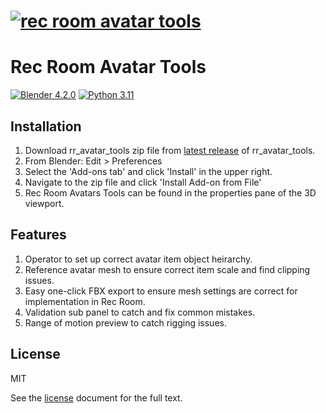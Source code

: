 # [![rec room avatar tools](https://raw.githubusercontent.com/RecRoomGame/rr_avatar_tools/master/.media/cover.png?sanitize=true)](https://github.com/RecRoomGame/rr_avatar_tools)

# Rec Room Avatar Tools

[![Blender 4.2.0](https://img.shields.io/badge/blender-4.2_LTS-%23f4792b.svg)](https://www.blender.org/download/lts/4-2/) [![Python 3.11](https://img.shields.io/badge/python-3.11-blue.svg)](https://www.python.org/)

## Installation
1. Download rr_avatar_tools zip file from [latest release](https://github.com/RecRoomGame/rr_avatar_tools/releases/latest) of rr_avatar_tools.
2. From Blender: Edit > Preferences
3. Select the 'Add-ons tab' and click 'Install' in the upper right.
4. Navigate to the zip file and click 'Install Add-on from File'
5. Rec Room Avatars Tools can be found in the properties pane of the 3D viewport.

## Features
1. Operator to set up correct avatar item object heirarchy.
2. Reference avatar mesh to ensure correct item scale and find clipping issues.
3. Easy one-click FBX export to ensure mesh settings are correct for implementation in Rec Room.
4. Validation sub panel to catch and fix common mistakes.
5. Range of motion preview to catch rigging issues.

## License
MIT

See the [license](./LICENSE) document for the full text.

